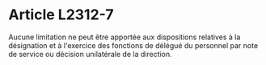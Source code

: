 # Article L2312-7

Aucune limitation ne peut être apportée aux dispositions relatives à la désignation et à l'exercice des fonctions de délégué du personnel par note de service ou décision unilatérale de la direction.